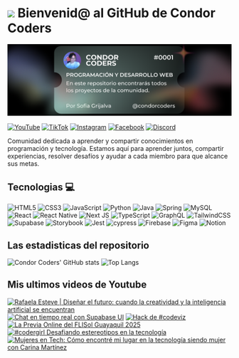 # <img src="https://media.giphy.com/media/lGhBlBMIN2XsEteTN3/giphy.gif" width="100"/> Bienvenid@ al GitHub de Condor Coders

![Banner de Condor Coders](banner-github-condor-coders.png)

[![YouTube](https://img.shields.io/badge/YouTube-%23FF0000.svg?style=for-the-badge&logo=YouTube&logoColor=white)](https://www.youtube.com/@condorcoders)
[![TikTok](https://img.shields.io/badge/TikTok-%23000000.svg?style=for-the-badge&logo=TikTok&logoColor=white)](https://www.tiktok.com/@condorcoders)
[![Instagram](https://img.shields.io/badge/Instagram-%23E4405F.svg?style=for-the-badge&logo=Instagram&logoColor=white)](https://www.instagram.com/condorcoders/)
[![Facebook](https://img.shields.io/badge/Facebook-%231877F2.svg?style=for-the-badge&logo=Facebook&logoColor=white)](https://www.facebook.com/condorcoders/)
[![Discord](https://img.shields.io/badge/Discord-%235865F2.svg?style=for-the-badge&logo=discord&logoColor=white)](https://discord.gg/ah7zYsBU)

Comunidad dedicada a aprender y compartir conocimientos en programación y tecnología. Estamos aquí para aprender juntos, compartir experiencias, resolver desafíos y ayudar a cada miembro para que alcance sus metas.

## Tecnologias 💻
![HTML5](https://img.shields.io/badge/html5-%23E34F26.svg?style=for-the-badge&logo=html5&logoColor=white)
![CSS3](https://img.shields.io/badge/css3-%231572B6.svg?style=for-the-badge&logo=css3&logoColor=white)
![JavaScript](https://img.shields.io/badge/javascript-%23323330.svg?style=for-the-badge&logo=javascript&logoColor=%23F7DF1E)
![Python](https://img.shields.io/badge/python-3670A0?style=for-the-badge&logo=python&logoColor=ffdd54)
![Java](https://img.shields.io/badge/java-%23ED8B00.svg?style=for-the-badge&logo=openjdk&logoColor=white)
![Spring](https://img.shields.io/badge/spring-%236DB33F.svg?style=for-the-badge&logo=spring&logoColor=white)
![MySQL](https://img.shields.io/badge/mysql-%2300f.svg?style=for-the-badge&logo=mysql&logoColor=white)
<br/>
![React](https://img.shields.io/badge/react-%2320232a.svg?style=for-the-badge&logo=react&logoColor=%2361DAFB)
![React Native](https://img.shields.io/badge/react_native-%2320232a.svg?style=for-the-badge&logo=react&logoColor=%2361DAFB)
![Next JS](https://img.shields.io/badge/Next-black?style=for-the-badge&logo=next.js&logoColor=white)
![TypeScript](https://img.shields.io/badge/typescript-%23007ACC.svg?style=for-the-badge&logo=typescript&logoColor=white)
![GraphQL](https://img.shields.io/badge/-GraphQL-E10098?style=for-the-badge&logo=graphql&logoColor=white)
![TailwindCSS](https://img.shields.io/badge/tailwindcss-%2338B2AC.svg?style=for-the-badge&logo=tailwind-css&logoColor=white)
<br/>
![Supabase](https://img.shields.io/badge/Supabase-3ECF8E?style=for-the-badge&logo=supabase&logoColor=white)
![Storybook](https://img.shields.io/badge/-Storybook-FF4785?style=for-the-badge&logo=storybook&logoColor=white)
![Jest](https://img.shields.io/badge/-jest-%23C21325?style=for-the-badge&logo=jest&logoColor=white)
![cypress](https://img.shields.io/badge/-cypress-%23E5E5E5?style=for-the-badge&logo=cypress&logoColor=058a5e)
![Firebase](https://img.shields.io/badge/Firebase-039BE5?style=for-the-badge&logo=Firebase&logoColor=white)
![Figma](https://img.shields.io/badge/figma-%23F24E1E.svg?style=for-the-badge&logo=figma&logoColor=white)
![Notion](https://img.shields.io/badge/Notion-%23000000.svg?style=for-the-badge&logo=notion&logoColor=white)

## Las estadisticas del repositorio
![Condor Coders' GitHub stats](https://github-readme-stats.vercel.app/api?username=condorcoders&show_icons=true&theme=dark) ![Top Langs](https://github-readme-stats.vercel.app/api/top-langs/?username=condorcoders&layout=compact&theme=dark)

## Mis ultimos videos de Youtube
<!-- BEGIN YOUTUBE-CARDS -->
[![Rafaela Esteve | Diseñar el futuro: cuando la creatividad y la inteligencia artificial se encuentran](https://ytcards.demolab.com/?id=BqXKl5vA55M&title=Rafaela+Esteve+%7C+Dise%C3%B1ar+el+futuro%3A+cuando+la+creatividad+y+la+inteligencia+artificial+se+encuentran&lang=en&timestamp=1748556293&background_color=%230d1117&title_color=%23ffffff&stats_color=%23dedede&max_title_lines=1&width=250&border_radius=5 "Rafaela Esteve | Diseñar el futuro: cuando la creatividad y la inteligencia artificial se encuentran")](https://www.youtube.com/watch?v=BqXKl5vA55M)
[![Chat en tiempo real con Supabase UI](https://ytcards.demolab.com/?id=CIseskgH6tY&title=Chat+en+tiempo+real+con+Supabase+UI&lang=en&timestamp=1748469874&background_color=%230d1117&title_color=%23ffffff&stats_color=%23dedede&max_title_lines=1&width=250&border_radius=5 "Chat en tiempo real con Supabase UI")](https://www.youtube.com/watch?v=CIseskgH6tY)
[![Hack de #codeviz](https://ytcards.demolab.com/?id=4sxPu6RjlK8&title=Hack+de+%23codeviz&lang=en&timestamp=1747845200&background_color=%230d1117&title_color=%23ffffff&stats_color=%23dedede&max_title_lines=1&width=250&border_radius=5 "Hack de #codeviz")](https://www.youtube.com/watch?v=4sxPu6RjlK8)
[![La Previa Online del FLISol Guayaquil 2025](https://ytcards.demolab.com/?id=4Uh-8GFokwc&title=La+Previa+Online+del+FLISol+Guayaquil+2025&lang=en&timestamp=1747523659&background_color=%230d1117&title_color=%23ffffff&stats_color=%23dedede&max_title_lines=1&width=250&border_radius=5 "La Previa Online del FLISol Guayaquil 2025")](https://www.youtube.com/watch?v=4Uh-8GFokwc)
[![#codergirl Desafiando estereotipos en la tecnología](https://ytcards.demolab.com/?id=TuCIkyh7gJ8&title=%23codergirl+Desafiando+estereotipos+en+la+tecnolog%C3%ADa&lang=en&timestamp=1747181882&background_color=%230d1117&title_color=%23ffffff&stats_color=%23dedede&max_title_lines=1&width=250&border_radius=5 "#codergirl Desafiando estereotipos en la tecnología")](https://www.youtube.com/watch?v=TuCIkyh7gJ8)
[![Mujeres en Tech: Cómo encontré mi lugar en la tecnología siendo mujer con Carina Martínez](https://ytcards.demolab.com/?id=Sf3d5-r_u04&title=Mujeres+en+Tech%3A+C%C3%B3mo+encontr%C3%A9+mi+lugar+en+la+tecnolog%C3%ADa+siendo+mujer+con+Carina+Mart%C3%ADnez&lang=en&timestamp=1746965273&background_color=%230d1117&title_color=%23ffffff&stats_color=%23dedede&max_title_lines=1&width=250&border_radius=5 "Mujeres en Tech: Cómo encontré mi lugar en la tecnología siendo mujer con Carina Martínez")](https://www.youtube.com/watch?v=Sf3d5-r_u04)
<!-- END YOUTUBE-CARDS -->
